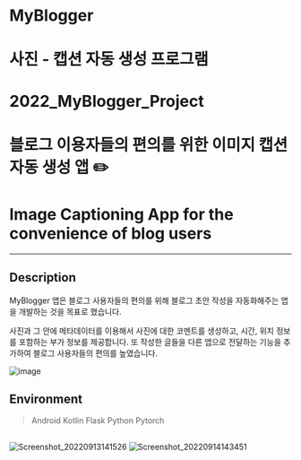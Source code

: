 # MyBlogger
 
# 사진 - 캡션 자동 생성 프로그램

# 2022_MyBlogger_Project
# 블로그 이용자들의 편의를 위한 이미지 캡션 자동 생성 앱 ✏️
# Image Captioning App for the convenience of blog users

-----------------------
## Description
MyBlogger 앱은 블로그 사용자들의 편의를 위해 블로그 초안 작성을 자동화해주는 앱을 개발하는 것을 목표로 했습니다.

사진과 그 안에 메타데이터를 이용해서 사진에 대한 코멘트를 생성하고, 시간, 위치 정보를 포함하는 부가 정보를 제공합니다. 
또 작성한 글들을 다른 앱으로 전달하는 기능을 추가하여 블로그 사용자들의 편의를 높였습니다.


![image](https://user-images.githubusercontent.com/80687212/190130326-87372b23-3f28-46c7-b355-b8b6274bc49a.png)


## Environment

> Android Kotlin
> Flask
> Python
> Pytorch

## 

![Screenshot_20220913141526](https://user-images.githubusercontent.com/80687212/190131988-b382ad6a-ed76-475e-9341-1a88c21adff6.jpg)
![Screenshot_20220914143451](https://user-images.githubusercontent.com/80687212/190132021-bb0deb9a-f409-4a1f-937a-3cca9e61b094.jpg)
